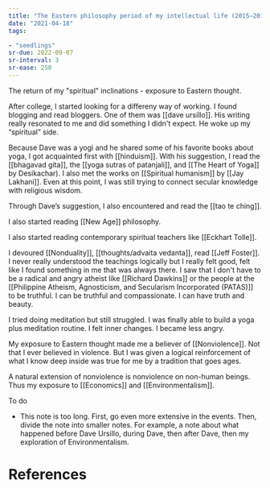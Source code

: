 ```yaml
---
title: "The Eastern philosophy period of my intellectual life (2015–2017)"
date: "2021-04-18"
tags:

- "seedlings"
sr-due: 2022-09-07
sr-interval: 3
sr-ease: 250
---
```


The return of my "spiritual" inclinations - exposure to Eastern thought.

After college, I started looking for a differeny way of working. I found blogging and read bloggers. One of them was [[dave ursillo]]. His writing really resonated to me and did something I didn't expect. He woke up my “spiritual” side.

Because Dave was a yogi and he shared some of his favorite books about yoga, I got acquainted first with [[hinduism]]. With his suggestion, I read the [[bhagavad gita]], the [[yoga sutras of patanjali]], and [[The Heart of Yoga]] by Desikachar). I also met the works on [[Spiritual humanism]] by [[Jay Lakhani]]. Even at this point, I was still trying to connect secular knowledge with religious wisdom.

Through Dave’s suggestion, I also encountered and read the [[tao te ching]].

I also started reading [[New Age]] philosophy.

I also started reading contemporary spiritual teachers like [[Eckhart Tolle]].

I devoured [[Nonduality]], [[thoughts/advaita vedanta]], read [[Jeff Foster]]. I never really understood the teachings logically but I really felt good, felt like I found something in me that was always there. I saw that I don't have to be a radical and angry atheist like [[Richard Dawkins]] or the people at the [[Philippine Atheism, Agnosticism, and Secularism Incorporated (PATAS)]] to be truthful. I can be truthful and compassionate. I can have truth and beauty.

I tried doing meditation but still struggled. I was finally able to build a yoga plus meditation routine. I felt inner changes. I became less angry.

My exposure to Eastern thought made me a believer of [[Nonviolence]]. Not that I ever believed in violence. But I was given a logical reinforcement of what I know deep inside was true for me by a tradition that goes ages.

A natural extension of nonviolence is nonviolence on non-human beings. Thus my exposure to [[Economics]] and [[Environmentalism]].

To do

- This note is too long. First, go even more extensive in the events. Then, divide the note into smaller notes. For example, a note about what happened before Dave Ursillo, during Dave, then after Dave, then my exploration of Environmentalism.

# References
